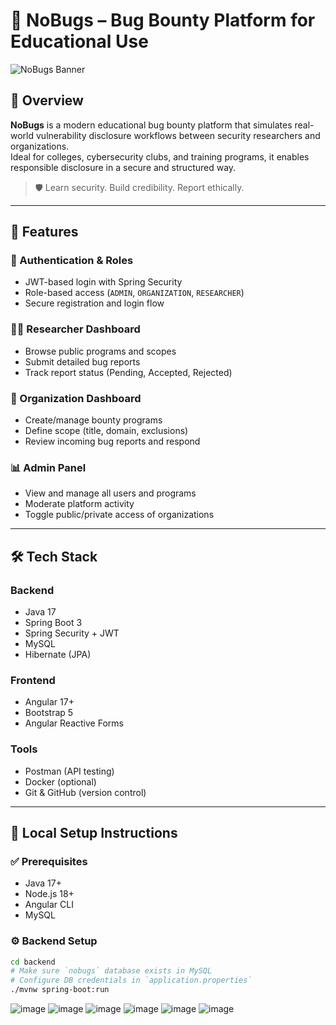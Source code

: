 # 🐞 NoBugs – Bug Bounty Platform for Educational Use

![NoBugs Banner](https://your-banner-url.com) <!-- Replace with your own banner if available -->

## 🚀 Overview

**NoBugs** is a modern educational bug bounty platform that simulates real-world vulnerability disclosure workflows between security researchers and organizations.  
Ideal for colleges, cybersecurity clubs, and training programs, it enables responsible disclosure in a secure and structured way.

> 🛡️ Learn security. Build credibility. Report ethically.

---

## 🎯 Features

### 👥 Authentication & Roles
- JWT-based login with Spring Security
- Role-based access (`ADMIN`, `ORGANIZATION`, `RESEARCHER`)
- Secure registration and login flow

### 🧑‍💻 Researcher Dashboard
- Browse public programs and scopes
- Submit detailed bug reports
- Track report status (Pending, Accepted, Rejected)

### 🏢 Organization Dashboard
- Create/manage bounty programs
- Define scope (title, domain, exclusions)
- Review incoming bug reports and respond

### 📊 Admin Panel
- View and manage all users and programs
- Moderate platform activity
- Toggle public/private access of organizations

---

## 🛠️ Tech Stack

### Backend
- Java 17
- Spring Boot 3
- Spring Security + JWT
- MySQL
- Hibernate (JPA)

### Frontend
- Angular 17+
- Bootstrap 5
- Angular Reactive Forms

### Tools
- Postman (API testing)
- Docker (optional)
- Git & GitHub (version control)

---

## 🧪 Local Setup Instructions

### ✅ Prerequisites
- Java 17+
- Node.js 18+
- Angular CLI
- MySQL

### ⚙️ Backend Setup

```bash
cd backend
# Make sure `nobugs` database exists in MySQL
# Configure DB credentials in `application.properties`
./mvnw spring-boot:run
```
![image](https://github.com/user-attachments/assets/53fc2a1d-dc3a-4fa5-a5a2-5015cd074e70)
![image](https://github.com/user-attachments/assets/b68685cf-3c72-4e17-93b6-2ba6320c1e8d)
![image](https://github.com/user-attachments/assets/0dd546b5-7afc-411b-affa-47de8ed5a88a)
![image](https://github.com/user-attachments/assets/53ce47aa-0277-44a3-9c79-8bde62f4c81f)
![image](https://github.com/user-attachments/assets/58131955-575f-497c-aee4-da2581347937)
![image](https://github.com/user-attachments/assets/5a78219f-cf18-4e71-acd1-6c2e15ff763f)

